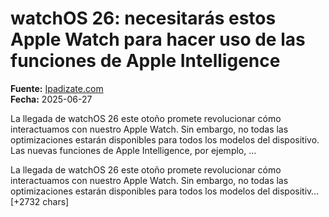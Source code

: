 # watchOS 26: necesitarás estos Apple Watch para hacer uso de las funciones de Apple Intelligence

**Fuente:** [Ipadizate.com](https://ipadizate.com/apple-watch/watchos-26-necesitaras-estos-apple-watch-para-hacer-uso-de-las-funciones-de-apple-intelligence)  
**Fecha:** 2025-06-27

La llegada de watchOS 26 este otoño promete revolucionar cómo interactuamos con nuestro Apple Watch. Sin embargo, no todas las optimizaciones estarán disponibles para todos los modelos del dispositivo. Las nuevas funciones de Apple Intelligence, por ejemplo, …

La llegada de watchOS 26 este otoño promete revolucionar cómo interactuamos con nuestro Apple Watch. Sin embargo, no todas las optimizaciones estarán disponibles para todos los modelos del dispositiv… [+2732 chars]
